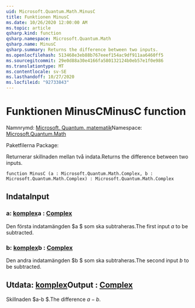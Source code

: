 ```yaml
---
uid: Microsoft.Quantum.Math.MinusC
title: Funktionen MinusC
ms.date: 10/26/2020 12:00:00 AM
ms.topic: article
qsharp.kind: function
qsharp.namespace: Microsoft.Quantum.Math
qsharp.name: MinusC
qsharp.summary: Returns the difference between two inputs.
ms.openlocfilehash: 513468e3eb88b767eeef154ac9df911aa6460ff5
ms.sourcegitcommit: 29e0d88a30e4166fa580132124b0eb57e1f0e986
ms.translationtype: MT
ms.contentlocale: sv-SE
ms.lasthandoff: 10/27/2020
ms.locfileid: "92733843"
---
```

# <a name="minusc-function"></a><span data-ttu-id="4d605-102">Funktionen MinusC</span><span class="sxs-lookup"><span data-stu-id="4d605-102">MinusC function</span></span>

<span data-ttu-id="4d605-103">Namnrymd: [Microsoft. Quantum. matematik](xref:Microsoft.Quantum.Math)</span><span class="sxs-lookup"><span data-stu-id="4d605-103">Namespace: [Microsoft.Quantum.Math](xref:Microsoft.Quantum.Math)</span></span>

<span data-ttu-id="4d605-104">Paketfilerna [](https://nuget.org/packages/)</span><span class="sxs-lookup"><span data-stu-id="4d605-104">Package: [](https://nuget.org/packages/)</span></span>


<span data-ttu-id="4d605-105">Returnerar skillnaden mellan två indata.</span><span class="sxs-lookup"><span data-stu-id="4d605-105">Returns the difference between two inputs.</span></span>

```qsharp
function MinusC (a : Microsoft.Quantum.Math.Complex, b : Microsoft.Quantum.Math.Complex) : Microsoft.Quantum.Math.Complex
```


## <a name="input"></a><span data-ttu-id="4d605-106">Indata</span><span class="sxs-lookup"><span data-stu-id="4d605-106">Input</span></span>

### <a name="a--complex"></a><span data-ttu-id="4d605-107">a: [komplex](xref:Microsoft.Quantum.Math.Complex)</span><span class="sxs-lookup"><span data-stu-id="4d605-107">a : [Complex](xref:Microsoft.Quantum.Math.Complex)</span></span>

<span data-ttu-id="4d605-108">Den första indatamängden $a $ som ska subtraheras.</span><span class="sxs-lookup"><span data-stu-id="4d605-108">The first input $a$ to be subtracted.</span></span>


### <a name="b--complex"></a><span data-ttu-id="4d605-109">b: [komplex](xref:Microsoft.Quantum.Math.Complex)</span><span class="sxs-lookup"><span data-stu-id="4d605-109">b : [Complex](xref:Microsoft.Quantum.Math.Complex)</span></span>

<span data-ttu-id="4d605-110">Den andra indatamängden $b $ som ska subtraheras.</span><span class="sxs-lookup"><span data-stu-id="4d605-110">The second input $b$ to be subtracted.</span></span>



## <a name="output--complex"></a><span data-ttu-id="4d605-111">Utdata: [komplex](xref:Microsoft.Quantum.Math.Complex)</span><span class="sxs-lookup"><span data-stu-id="4d605-111">Output : [Complex](xref:Microsoft.Quantum.Math.Complex)</span></span>

<span data-ttu-id="4d605-112">Skillnaden $a-b $.</span><span class="sxs-lookup"><span data-stu-id="4d605-112">The difference $a - b$.</span></span>